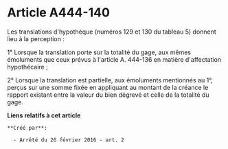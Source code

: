 # Article A444-140

Les translations d'hypothèque (numéros 129 et 130 du tableau 5) donnent lieu à la perception : 

1° Lorsque la translation porte sur la totalité du gage, aux mêmes émoluments que ceux prévus à l'article A. 444-136 en
matière d'affectation hypothécaire ; 

2° Lorsque la translation est partielle, aux émoluments mentionnés au 1°, perçus sur une somme fixée en appliquant au montant
de la créance le rapport existant entre la valeur du bien dégrevé et celle de la totalité du gage.

**Liens relatifs à cet article**

	**Créé par**:

	  - Arrêté du 26 février 2016 - art. 2
